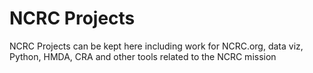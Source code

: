 # NCRC Projects
NCRC Projects can be kept here including work for NCRC.org, data viz, Python, HMDA, CRA and other tools related to the NCRC mission
